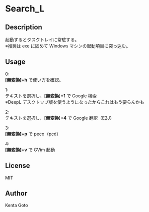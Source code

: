 # Search_L 

## Description  
起動するとタスクトレイに常駐する。  
※推奨は exe に固めて Windows マシンの起動項目に突っ込む。  

## Usage  
0:  
**[無変換]+h** で使い方を確認。  

1:  
テキストを選択し、**[無変換]+1** で Google 検索  
※DeepL デスクトップ版を使うようになったからこれはもう要らんかも  

2:  
テキストを選択し、**[無変換]+4** で Google 翻訳（E2J）  

3:  
**[無変換]+p** で peco（pcd）  

4:  
**[無変換]+v** で GVim 起動  


## License
MIT

## Author  
Kenta Goto
